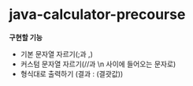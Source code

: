 # java-calculator-precourse
**구현할 기능**
- 기본 문자열 자르기(;과 ,)
- 커스텀 문자열 자르기(//과 \n 사이에 들어오는 문자로) 
- 형식대로 출력하기 (결과 : (결괏값))